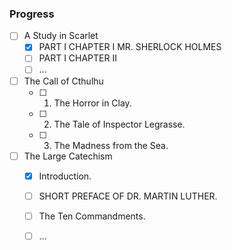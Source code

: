 ﻿### Progress
- [ ] A Study in Scarlet  
  - [x] PART I CHAPTER I MR. SHERLOCK HOLMES   
  - [ ] PART I CHAPTER II   
  - [ ] ...      
- [ ] The Call of Cthulhu  
  - [ ] 1. The Horror in Clay.  
  - [ ] 2. The Tale of Inspector Legrasse.  
  - [ ] 3. The Madness from the Sea.  
- [ ] The Large Catechism   
  - [x] Introduction.  
  - [ ] SHORT PREFACE OF DR. MARTIN LUTHER.
  - [ ] The Ten Commandments.
  - [ ] ...      


